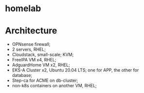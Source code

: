 # homelab

# Architecture
- OPNsense firewall;
- 2 servers, RHEL;
- Cloudstack, small-scale; KVM;
- FreeIPA VM x4, RHEL;
- AdguardHome VM x2, RHEL;
- EKS-A Cluster x2, Ubuntu 20.04 LTS; one for APP, the other for database;
- Step-ca for ACME on db-cluster;
- non-k8s containers on another VM, RHEL;
